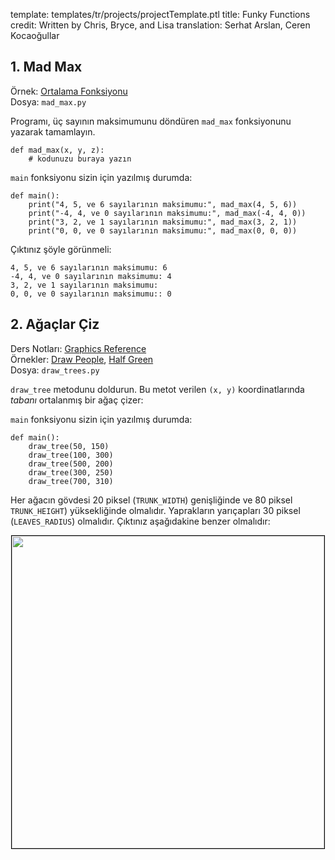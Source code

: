 template: templates/tr/projects/projectTemplate.ptl
title: Funky Functions
credit: Written by Chris, Bryce, and Lisa
translation: Serhat Arslan, Ceren Kocaoğullar

## 1. Mad Max

Örnek: [Ortalama Fonksiyonu]({{pathToRoot}}tr/projects/averageMethod.html}}) <br/>
Dosya: `mad_max.py`

Programı, üç sayının maksimumunu döndüren `mad_max` fonksiyonunu yazarak tamamlayın.

```
def mad_max(x, y, z):
    # kodunuzu buraya yazın
```

`main` fonksiyonu sizin için yazılmış durumda:

```
def main():
    print("4, 5, ve 6 sayılarının maksimumu:", mad_max(4, 5, 6))
    print("-4, 4, ve 0 sayılarının maksimumu:", mad_max(-4, 4, 0))
    print("3, 2, ve 1 sayılarının maksimumu:", mad_max(3, 2, 1))
    print("0, 0, ve 0 sayılarının maksimumu:", mad_max(0, 0, 0))
```

Çıktınız şöyle görünmeli:

```
4, 5, ve 6 sayılarının maksimumu: 6
-4, 4, ve 0 sayılarının maksimumu: 4
3, 2, ve 1 sayılarının maksimumu:
0, 0, ve 0 sayılarının maksimumu:: 0
```

## 2. Ağaçlar Çiz

Ders Notları: [Graphics Reference]({{pathToRoot}}tr/handouts/graphics.html)<br/>
Örnekler: [Draw People]({{pathToRoot}}tr/projects/drawpeople.html}}),
[Half Green]({{pathToRoot}}tr/projects/halfgreen.html}})<br/>
Dosya: `draw_trees.py`

`draw_tree` metodunu doldurun. Bu metot verilen `(x, y)` koordinatlarında _*tabanı*_ ortalanmış bir ağaç çizer:

`main` fonksiyonu sizin için yazılmış durumda:

```
def main():
    draw_tree(50, 150)
    draw_tree(100, 300)
    draw_tree(500, 200)
    draw_tree(300, 250)
    draw_tree(700, 310)

```

Her ağacın gövdesi 20 piksel (`TRUNK_WIDTH`) genişliğinde ve 80 piksel `TRUNK_HEIGHT`) yüksekliğinde olmalıdır. Yaprakların yarıçapları 30 piksel (`LEAVES_RADIUS`) olmalıdır. Çıktınız aşağıdakine benzer olmalıdır:

<center>
  <img style="width:500px;border: 1px solid #000000" src="{{pathToRoot}}img/projects/madmethods/demo.png">
</center>
